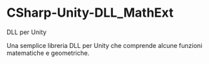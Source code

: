 # CSharp-Unity-DLL_MathExt
DLL per Unity

Una semplice libreria DLL per Unity che comprende alcune funzioni matematiche e geometriche.
